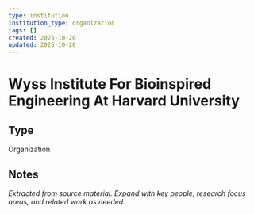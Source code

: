 ```yaml
---
type: institution
institution_type: organization
tags: []
created: 2025-10-20
updated: 2025-10-20
---
```


# Wyss Institute For Bioinspired Engineering At Harvard University

## Type

Organization

## Notes

*Extracted from source material. Expand with key people, research focus areas, and related work as needed.*
